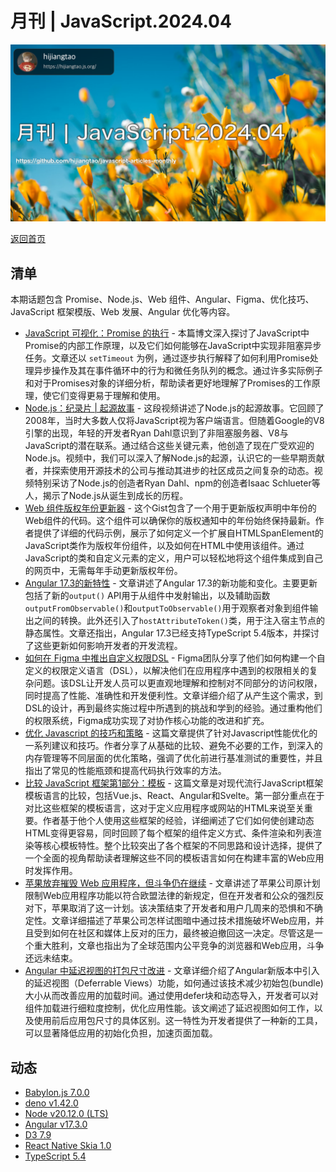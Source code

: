 # 月刊 | JavaScript.2024.04

![](./img/04.png )

[返回首页](https://github.com/hijiangtao/javascript-articles-monthly)

## 清单

本期话题包含 Promise、Node.js、Web 组件、Angular、Figma、优化技巧、JavaScript 框架模版、Web 发展、Angular 优化等内容。

* [JavaScript 可视化：Promise 的执行](https://www.lydiahallie.com/blog/promise-execution) - 本篇博文深入探讨了JavaScript中Promise的内部工作原理，以及它们如何能够在JavaScript中实现非阻塞异步任务。文章还以 `setTimeout` 为例，通过逐步执行解释了如何利用Promise处理异步操作及其在事件循环中的行为和微任务队列的概念。通过许多实际例子和对于Promises对象的详细分析，帮助读者更好地理解了Promises的工作原理，使它们变得更易于理解和使用。
* [Node.js：纪录片 | 起源故事](https://www.youtube.com/watch?v=LB8KwiiUGy0) - 这段视频讲述了Node.js的起源故事。它回顾了2008年，当时大多数人仅将JavaScript视为客户端语言。但随着Google的V8引擎的出现，年轻的开发者Ryan Dahl意识到了非阻塞服务器、V8与JavaScript的潜在联系。通过结合这些关键元素，他创造了现在广受欢迎的Node.js。视频中，我们可以深入了解Node.js的起源，认识它的一些早期贡献者，并探索使用开源技术的公司与推动其进步的社区成员之间复杂的动态。视频特别采访了Node.js的创造者Ryan Dahl、npm的创造者Isaac Schlueter等人，揭示了Node.js从诞生到成长的历程。
* [Web 组件版权年份更新器](https://gist.github.com/ceving/6e65886e04563ed9e6e42cc5f8d3f656) - 这个Gist包含了一个用于更新版权声明中年份的Web组件的代码。这个组件可以确保你的版权通知中的年份始终保持最新。作者提供了详细的代码示例，展示了如何定义一个扩展自HTMLSpanElement的JavaScript类作为版权年份组件，以及如何在HTML中使用该组件。通过JavaScript的类和自定义元素的定义，用户可以轻松地将这个组件集成到自己的网页中，无需每年手动更新版权年份。
* [Angular 17.3的新特性](https://dev.to/this-is-angular/whats-new-in-angular-173-1148) - 文章讲述了Angular 17.3的新功能和变化。主要更新包括了新的`output()` API用于从组件中发射输出，以及辅助函数`outputFromObservable()`和`outputToObservable()`用于观察者对象到组件输出之间的转换。此外还引入了`hostAttributeToken()`类，用于注入宿主节点的静态属性。文章还指出，Angular 17.3已经支持TypeScript 5.4版本，并探讨了这些更新如何影响开发者的开发流程。
* [如何在 Figma 中推出自定义权限DSL](https://www.figma.com/blog/how-we-rolled-out-our-own-permissions-dsl-at-figma/) - Figma团队分享了他们如何构建一个自定义的权限定义语言（DSL），以解决他们在应用程序中遇到的权限相关的复杂问题。该DSL让开发人员可以更直观地理解和控制对不同部分的访问权限，同时提高了性能、准确性和开发便利性。文章详细介绍了从产生这个需求，到DSL的设计，再到最终实施过程中所遇到的挑战和学到的经验。通过重构他们的权限系统，Figma成功实现了对协作核心功能的改进和扩充。
* [优化 Javascript 的技巧和策略](https://romgrk.com/posts/optimizing-javascript) - 这篇文章提供了针对Javascript性能优化的一系列建议和技巧。作者分享了从基础的比较、避免不必要的工作，到深入的内存管理等不同层面的优化策略，强调了优化前进行基准测试的重要性，并且指出了常见的性能瓶颈和提高代码执行效率的方法。
* [比较 JavaScript 框架第1部分：模板](https://www.maartenhus.nl/blog/comparing-javascript-frameworks-part-1-templates/) - 这篇文章是对现代流行JavaScript框架模板语言的比较，包括Vue.js、React、Angular和Svelte。第一部分重点在于对比这些框架的模板语言，这对于定义应用程序或网站的HTML来说至关重要。作者基于他个人使用这些框架的经验，详细阐述了它们如何使创建动态HTML变得更容易，同时回顾了每个框架的组件定义方式、条件渲染和列表渲染等核心模板特性。整个比较突出了各个框架的不同思路和设计选择，提供了一个全面的视角帮助读者理解这些不同的模板语言如何在构建丰富的Web应用时发挥作用。
* [苹果放弃摧毁 Web 应用程序，但斗争仍在继续](https://open-web-advocacy.org/blog/apple-backs-off-killing-web-apps/) - 文章讲述了苹果公司原计划限制Web应用程序功能以符合欧盟法律的新规定，但在开发者和公众的强烈反对下，苹果取消了这一计划。该决策结束了开发者和用户几周来的恐惧和不确定性。文章详细描述了苹果公司怎样试图暗中通过技术措施破坏Web应用，并且受到如何在社区和媒体上反对的压力，最终被迫撤回这一决定。尽管这是一个重大胜利，文章也指出为了全球范围内公平竞争的浏览器和Web应用，斗争还远未结束。
* [Angular 中延迟视图的打包尺寸改进](https://angularindepth.com/posts/1528/bundle-size-improvements-from-deferred-views-in-angular) - 文章详细介绍了Angular新版本中引入的延迟视图（Deferrable Views）功能，如何通过该技术减少初始包(bundle)大小从而改善应用的加载时间。通过使用defer块和动态导入，开发者可以对组件加载进行细粒度控制，优化应用性能。该文阐述了延迟视图如何工作，以及使用前后应用包尺寸的具体区别。这一特性为开发者提供了一种新的工具，可以显著降低应用的初始化负担，加速页面加载。

## 动态

* [Babylon.js 7.0.0](https://github.com/BabylonJS/Babylon.js/releases/tag/7.0.0)
* [deno v1.42.0](https://github.com/denoland/deno/releases/tag/v1.42.0)
* [Node v20.12.0 (LTS)](https://nodejs.org/en/blog/release/v20.12.0)
* [Angular v17.3.0](https://github.com/angular/angular/releases/tag/17.3.0)
* [D3 7.9](https://d3js.org/)
* [React Native Skia 1.0](https://shopify.github.io/react-native-skia/)
* [TypeScript 5.4](https://devblogs.microsoft.com/typescript/announcing-typescript-5-4/)

